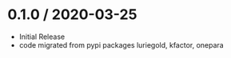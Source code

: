 
# 0.1.0 / 2020-03-25

  * Initial Release
  * code migrated from pypi packages luriegold, kfactor, onepara 
